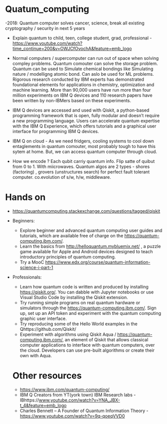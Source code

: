 # Quatum_computing
 
-2018: Quantum computer solves cancer, science, break all existing cryptography / security in next 5 years

- Explain quantum to child, teen, college student, grad, professional - https://www.youtube.com/watch?time_continue=200&v=OWJCfOvochA&feature=emb_logo

- Normal computers / supercomputer can run out of space when solving compley problems. Quantum comouter can solve the storage problem. Quantum can be used to Simulate chemical bondings like Simulating nature / modelligng atomic bond.  Can aslo be used for ML problems. Rigorous research conducted by IBM experts has demonstrated foundational elements for applications in chemistry, optimization and machine learning. More than 90,000 users have run more than four million experiments on IBM Q devices and 110 research papers have been written by non-IBMers based on these experiments.

- IBM Q devices are accessed and used with Qiskit, a python-based programming framework that is open, fully modular and doesn’t require a new programming language. Users can accelerate quantum expertise with the IBM Q Experience, which offers tutorials and a graphical user interface for programming IBM Q devices. 

- IBM Q on cloud - As we need fridgers, cooling systems to cool down entaglements in quantum comouter, most probably tough to have this sytem at home. But, we can access quantum computer through cloud.

- How we encode ? Each qubit carriy quantum info. Flip satte of quibut from 0 to 1. With miicrowaves. Quantum algos are 2 types - shores (factoring) , grovers (unstructures search) for perfect fault tolerant computer. co.evolution of s/w, h/w, middleware. 

# Hands on 

- https://quantumcomputing.stackexchange.com/questions/tagged/qiskit

- Beginners: 
  - Explore beginner and advanced quantum computing user guides and tutorials, which are available free of charge on the https://quantum-computing.ibm.com/. 
  - Learn the basics from http://helloquantum.mybluemix.net/ , a puzzle game available for Apple and Android devices designed to teach introductory principles of quantum computing.
  - Try a MooC https://www.edx.org/course/quantum-information-science-i-part-1

- Professionals: 
  - Learn how quantum code is written and produced by installing https://qiskit.org/. You can dabble with Jupyter notebooks or use Visual Studio Code by installing the Qiskit extension.
  - Try running simple programs on real quantum hardware or simulators through the https://quantum-computing.ibm.com/. Sign up, set up an API token and experiment with the quantum computing graphic user interface.
  - Try reproducing some of the Hello World examples in the Qhttps://github.com/Qiskit/
  - Experiment with algorithms using Qiskit Aqua / https://quantum-computing.ibm.com/, an element of Qiskit that allows classical computer applications to interface with quantum computers, over the cloud. Developers can use pre-built algorithms or create their own with Aqua.
  
  # Other resources
  - https://www.ibm.com/quantum-computing/
  - IBM Q Creators from YT(york town) IBM Research labs - IBhttps://www.youtube.com/watch?v=YNA_JBX-t_4&feature=emb_logo
  - Charles Bennett – A Founder of Quantum Information Theory - https://www.youtube.com/watch?v=9q-qoeqVVD0
  


